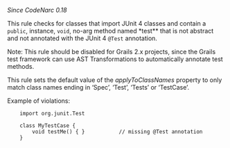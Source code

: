 *Since CodeNarc 0.18*

This rule checks for classes that import JUnit 4 classes and contain a
`public`, instance, `void`, no-arg method named \*test\*\* that is not
abstract and not annotated with the JUnit 4 `@Test` annotation.

Note: This rule should be disabled for Grails 2.x projects, since the
Grails test framework can use AST Transformations to automatically
annotate test methods.

This rule sets the default value of the *applyToClassNames* property to
only match class names ending in ‘Spec’, ‘Test’, ‘Tests’ or ‘TestCase’.

Example of violations:

        import org.junit.Test

        class MyTestCase {
            void testMe() { }           // missing @Test annotation
        }
